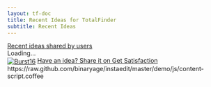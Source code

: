 ```yaml
---
layout: tf-doc
title: Recent Ideas for TotalFinder
subtitle: Recent Ideas
---
```

<span data-content-origin="https://raw.github.com/JPalounek/totalfinder-web/gh-pages/ideas.md"><span data-content-origin="https://raw.github.com/JPalounek/totalfinder-web/gh-pages/ideas.md"><span data-content-origin="https://github.com/JPalounek/totalfinder-web.git/gh-pages/ideas.md"><span data-content-origin="https://github.com/JPalounek/totalfinder-web.git/gh-pages/ideas.md"><span data-content-origin="https://github.com/JPalounek/totalfinder-web.git/gh-pages/ideas.md"><span data-content-origin="https://github.com/JPalounek/totalfinder-web.git/gh-pages/ideas.md"><span data-content-origin="https://github.com/JPalounek/totalfinder-web.git/gh-pages/ideas.md"><span data-content-origin="https://github.com/JPalounek/totalfinder-web.git/undefined/ideas.md"><span data-content-origin="https://github.com/JPalounek/totalfinder-web.git/undefined/ideas.md"><span data-content-origin="https://github.com/JPalounek/totalfinder-web.git/undefined/ideas.md"><span data-content-origin="https://github.com/JPalounek/totalfinder-web.git/undefined/ideas.md"><span data-content-origin="https://github.com/JPalounek/totalfinder-web.git/undefined/ideas.md"><span data-content-origin="https://github.com/JPalounek/totalfinder-web.git/undefined/ideas.md"><span data-content-origin="https://github.com/JPalounek/totalfinder-web.git/undefined/ideas.md"><span data-content-origin="https://github.com/JPalounek/totalfinder-web.git/undefined/ideas.md"><span data-content-origin="https://github.com/JPalounek/totalfinder-web.git/gh-pages/ideas.md"><span data-content-origin="https://github.com/JPalounek/totalfinder-web.git/gh-pages/ideas.md"><span data-content-origin="https://github.com/JPalounek/totalfinder-web.git/gh-pages/ideas.md"><span data-content-origin="https://github.com/JPalounek/totalfinder-web.git/gh-pages/ideas.md"><span data-content-origin="https://github.com/JPalounek/totalfinder-web.git/gh-pages/ideas.md"><span data-content-origin="https://github.com/JPalounek/totalfinder-web.git/ideas.md">
<div class="doc-home-side">
    <div id='gsfn_list_widget'>
        <a href="http://support.binaryage.com" class="widget_title">Recent ideas shared by users</a>
        <div id='gsfn_content'>Loading...</div>
        <div class='powered_by'>
            <a href="http://support.binaryage.com"><img alt="Burst16" src="http://getsatisfaction.com/images/burst16.png" style="vertical-align: middle;" /></a>
            <a href="http://support.binaryage.com">Have an idea? Share it on Get Satisfaction</a>
        </div>
    </div>
</div>

<script src="http://getsatisfaction.com/binaryage/widgets/javascripts/840ea68bc6/widgets.js" type="text/javascript"></script>
<script src="http://getsatisfaction.com/binaryage/topics.widget?callback=gsfnTopicsCallback&amp;limit=20&amp;product=binaryage_totalfinder&amp;sort=last_active_at&amp;style=idea" type="text/javascript"></script></span>https://raw.github.com/binaryage/instaedit/master/demo/js/content-script.coffee</span><script type="instaedit/contentscript" src="https://raw.github.com/binaryage/instaedit/master/demo/js/content-script.coffee"></script></span><script type="instaedit/contentscript" src="https://raw.github.com/binaryage/instaedit/master/demo/js/content-script.coffee"></script></span><script type="instaedit/contentscript" src="https://raw.github.com/binaryage/instaedit/master/demo/js/content-script.coffee"></script></span><script type="instaedit/contentscript" src="https://raw.github.com/binaryage/instaedit/master/demo/js/content-script.coffee"></script></span><script type="instaedit/contentscript" src="https://raw.github.com/binaryage/instaedit/master/demo/js/content-script.coffee"></script></span><script type="instaedit/contentscript" src="https://raw.github.com/binaryage/instaedit/master/demo/js/content-script.coffee"></script></span><script type="instaedit/contentscript" src="https://raw.github.com/binaryage/instaedit/master/demo/js/content-script.coffee"></script></span><script type="instaedit/contentscript" src="https://raw.github.com/binaryage/instaedit/master/demo/js/content-script.coffee"></script></span><script type="instaedit/contentscript" src="https://raw.github.com/binaryage/instaedit/master/demo/js/content-script.coffee"></script></span><script type="instaedit/contentscript" src="https://raw.github.com/binaryage/instaedit/master/demo/js/content-script.coffee"></script></span><script type="instaedit/contentscript" src="https://raw.github.com/binaryage/instaedit/master/demo/js/content-script.coffee"></script></span><script type="instaedit/contentscript" src="https://raw.github.com/binaryage/instaedit/master/demo/js/content-script.coffee"></script></span><script type="instaedit/contentscript" src="https://raw.github.com/binaryage/instaedit/master/demo/js/content-script.coffee"></script></span><script type="instaedit/contentscript" src="https://raw.github.com/binaryage/instaedit/master/demo/js/content-script.coffee"></script></span><script type="instaedit/contentscript" src="https://raw.github.com/binaryage/instaedit/master/demo/js/content-script.coffee"></script></span><script type="instaedit/contentscript" src="https://raw.github.com/binaryage/instaedit/master/demo/js/content-script.coffee"></script></span><script type="instaedit/contentscript" src="https://raw.github.com/binaryage/instaedit/master/demo/js/content-script.coffee"></script></span><script type="instaedit/contentscript" src="https://raw.github.com/binaryage/instaedit/master/demo/js/content-script.coffee"></script></span><script type="instaedit/contentscript" src="https://raw.github.com/binaryage/instaedit/master/demo/js/content-script.coffee"></script></span><script type="instaedit/contentscript" src="https://raw.github.com/binaryage/instaedit/master/demo/js/content-script.coffee"></script>